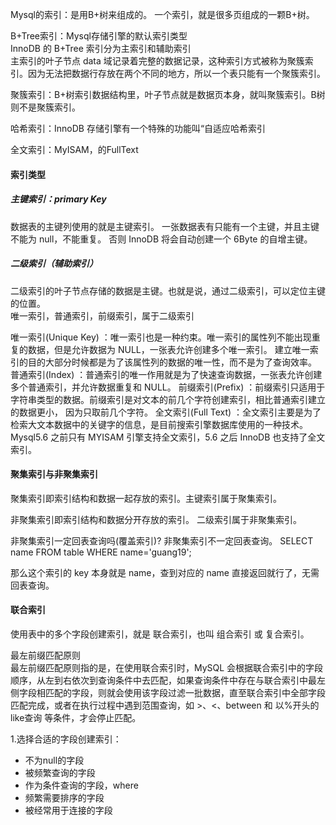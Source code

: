 Mysql的索引：是用B+树来组成的。
一个索引，就是很多页组成的一颗B+树。
 
B+Tree索引：Mysql存储引擎的默认索引类型  
InnoDB 的 B+Tree 索引分为主索引和辅助索引  
主索引的叶子节点 data 域记录着完整的数据记录，这种索引方式被称为聚簇索引。因为无法把数据行存放在两个不同的地方，所以一个表只能有一个聚簇索引。

聚簇索引：B+树索引数据结构里，叶子节点就是数据页本身，就叫聚簇索引。B树则不是聚簇索引。    

哈希索引：InnoDB 存储引擎有一个特殊的功能叫“自适应哈希索引  

全文索引：MyISAM，的FullText

#### 索引类型

##### 主键索引：primary Key  
数据表的主键列使用的就是主键索引。
一张数据表有只能有一个主键，并且主键不能为 null，不能重复。
否则 InnoDB 将会自动创建一个 6Byte 的自增主键。  

##### 二级索引（辅助索引）
二级索引的叶子节点存储的数据是主键。也就是说，通过二级索引，可以定位主键的位置。  
唯一索引，普通索引，前缀索引，属于二级索引  
  
唯一索引(Unique Key) ：唯一索引也是一种约束。唯一索引的属性列不能出现重复的数据，但是允许数据为 NULL，一张表允许创建多个唯一索引。 建立唯一索引的目的大部分时候都是为了该属性列的数据的唯一性，而不是为了查询效率。
普通索引(Index) ：普通索引的唯一作用就是为了快速查询数据，一张表允许创建多个普通索引，并允许数据重复和 NULL。
前缀索引(Prefix) ：前缀索引只适用于字符串类型的数据。前缀索引是对文本的前几个字符创建索引，相比普通索引建立的数据更小， 因为只取前几个字符。
全文索引(Full Text) ：全文索引主要是为了检索大文本数据中的关键字的信息，是目前搜索引擎数据库使用的一种技术。Mysql5.6 之前只有 MYISAM 引擎支持全文索引，5.6 之后 InnoDB 也支持了全文索引。

#### 聚集索引与非聚集索引

聚集索引即索引结构和数据一起存放的索引。主键索引属于聚集索引。

非聚集索引即索引结构和数据分开存放的索引。
二级索引属于非聚集索引。

非聚集索引一定回表查询吗(覆盖索引)?
非聚集索引不一定回表查询。
SELECT name FROM table WHERE name='guang19';

那么这个索引的 key 本身就是 name，查到对应的 name 直接返回就行了，无需回表查询。

#### 联合索引
使用表中的多个字段创建索引，就是 联合索引，也叫 组合索引 或 复合索引。  

最左前缀匹配原则  
最左前缀匹配原则指的是，在使用联合索引时，MySQL 会根据联合索引中的字段顺序，从左到右依次到查询条件中去匹配，如果查询条件中存在与联合索引中最左侧字段相匹配的字段，则就会使用该字段过滤一批数据，直至联合索引中全部字段匹配完成，或者在执行过程中遇到范围查询，如 >、<、between 和 以%开头的like查询 等条件，才会停止匹配。

1.选择合适的字段创建索引：
* 不为null的字段
* 被频繁查询的字段
* 作为条件查询的字段，where
* 频繁需要排序的字段
* 被经常用于连接的字段  

